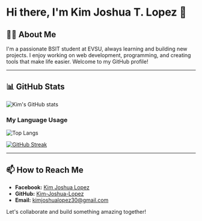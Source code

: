# Hi there, I'm Kim Joshua T. Lopez 👋

## 👨‍💻 About Me
I'm a passionate BSIT student at EVSU, always learning and building new projects. I enjoy working on web development, programming, and creating tools that make life easier. Welcome to my GitHub profile!

---

## 📊 GitHub Stats

![Kim's GitHub stats](https://github-readme-stats.vercel.app/api?username=KJTL290&show_icons=true&theme=radical)

### My Language Usage
![Top Langs](https://github-readme-stats.vercel.app/api/top-langs/?username=KJTL290&layout=compact&theme=radical)

[![GitHub Streak](https://streak-stats.demolab.com/?user=KJTL290)](https://git.io/streak-stats)


---

## 📫 How to Reach Me
- **Facebook:** [Kim Joshua Lopez](https://www.facebook.com/[kimjoshualopez]([https://www.facebook.com/profile.php?id=100091678778132](https://www.facebook.com/profile.php?id=100091678778132)))
- **GitHub:** [Kim-Joshua-Lopez](https://github.com/KJTL290)
- **Email:** kimjoshualopez30@gmail.com

Let's collaborate and build something amazing together!

